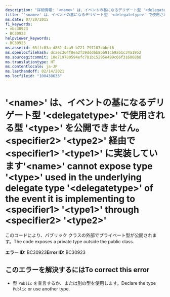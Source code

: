 ```yaml
---
description: "詳細情報: '<name>' は、イベントの基になるデリゲート型 '<delegatetype>' で使用される型 '<type>' を公開できません。<specifier2> '<type2>' 経由で <specifier1> '<type1>' に実装しています"
title: "'<name>' は、イベントの基になるデリゲート型 '<delegatetype>' で使用される型 '<type>' を公開できません。<specifier2> '<type2>' 経由で <specifier1> '<type1>' に実装しています"
ms.date: 07/20/2015
f1_keywords:
- vbc30923
- BC30923
helpviewer_keywords:
- BC30923
ms.assetid: 65ffc03a-d881-4ca9-b721-797107cbbef6
ms.openlocfilehash: dcaec364f0ea2f39ddd6b8bb91cb9ab1c34a1952
ms.sourcegitcommit: 10e719780594efc781b15295e499c66f316068b8
ms.translationtype: HT
ms.contentlocale: ja-JP
ms.lasthandoff: 02/14/2021
ms.locfileid: "100438633"
---
```

# <a name="name-cannot-expose-type-type-used-in-the-underlying-delegate-type-delegatetype-of-the-event-it-is-implementing-to-specifier1-type1-through-specifier2-type2"></a><span data-ttu-id="93796-103">'\<name>' は、イベントの基になるデリゲート型 '\<delegatetype>' で使用される型 '\<type>' を公開できません。\<specifier2> '\<type2>' 経由で \<specifier1> '\<type1>' に実装しています</span><span class="sxs-lookup"><span data-stu-id="93796-103">'\<name>' cannot expose type '\<type>' used in the underlying delegate type '\<delegatetype>' of the event it is implementing to \<specifier1> '\<type1>' through \<specifier2> '\<type2>'</span></span>

<span data-ttu-id="93796-104">このコードにより、パブリック クラスの外部でプライベート型が公開されます。</span><span class="sxs-lookup"><span data-stu-id="93796-104">The code exposes a private type outside the public class.</span></span>  
  
 <span data-ttu-id="93796-105">**エラー ID:** BC30923</span><span class="sxs-lookup"><span data-stu-id="93796-105">**Error ID:** BC30923</span></span>  
  
## <a name="to-correct-this-error"></a><span data-ttu-id="93796-106">このエラーを解決するには</span><span class="sxs-lookup"><span data-stu-id="93796-106">To correct this error</span></span>  
  
- <span data-ttu-id="93796-107">型 `Public` を宣言するか、または別の型を使用します。</span><span class="sxs-lookup"><span data-stu-id="93796-107">Declare the type `Public` or use another type.</span></span>
